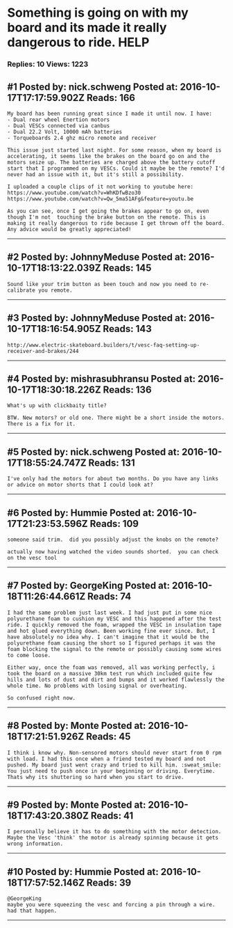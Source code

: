 # Something is going on with my board and its made it really dangerous to ride. HELP

### Replies: 10 Views: 1223

## \#1 Posted by: nick.schweng Posted at: 2016-10-17T17:17:59.902Z Reads: 166

```
My board has been running great since I made it until now. I have: 
- Dual rear wheel Enertion motors
- Dual VESCs connected via canbus
- Dual 22.2 Volt, 10000 mAh batteries
- Torqueboards 2.4 ghz micro remote and receiver

This issue just started last night. For some reason, when my board is accelerating, it seems like the brakes on the board go on and the motors seize up. The batteries are charged above the battery cutoff start that I programmed on my VESCs. Could it maybe be the remote? I'd never had an issue with it, but it's still a possibility. 

I uploaded a couple clips of it not working to youtube here: 
https://www.youtube.com/watch?v=WhKDfwBzo30
https://www.youtube.com/watch?v=Qw_5ma51AFg&feature=youtu.be

As you can see, once I get going the brakes appear to go on, even though I'm not  touching the brake button on the remote. This is making it really dangerous to ride because I get thrown off the board. Any advice would be greatly appreciated!
```

---
## \#2 Posted by: JohnnyMeduse Posted at: 2016-10-17T18:13:22.039Z Reads: 145

```
Sound like your trim button as been touch and now you need to re-calibrate you remote.
```

---
## \#3 Posted by: JohnnyMeduse Posted at: 2016-10-17T18:16:54.905Z Reads: 143

```
http://www.electric-skateboard.builders/t/vesc-faq-setting-up-receiver-and-brakes/244
```

---
## \#4 Posted by: mishrasubhransu Posted at: 2016-10-17T18:30:18.226Z Reads: 136

```
What's up with clickbaity title?

BTW. New motors? or old one. There might be a short inside the motors. There is a fix for it.
```

---
## \#5 Posted by: nick.schweng Posted at: 2016-10-17T18:55:24.747Z Reads: 131

```
I've only had the motors for about two months. Do you have any links or advice on motor shorts that I could look at?
```

---
## \#6 Posted by: Hummie Posted at: 2016-10-17T21:23:53.596Z Reads: 109

```
someone said trim.  did you possibly adjust the knobs on the remote?

actually now having watched the video sounds shorted.  you can check on the vesc tool
```

---
## \#7 Posted by: GeorgeKing Posted at: 2016-10-18T11:26:44.661Z Reads: 74

```
I had the same problem just last week. I had just put in some nice polyurethane foam to cushion my VESC and this happened after the test ride. I quickly removed the foam, wrapped the VESC in insulation tape and hot glued everything down. Been working fine ever since. But, I have absolutely no idea why. I can't imagine that it would be the polyurethane foam causing the short so I figured perhaps it was the foam blocking the signal to the remote or possibly causing some wires to come loose.

Either way, once the foam was removed, all was working perfectly, i took the board on a massive 30km test run which included quite few hills and lots of dust and dirt and bumps and it worked flawlessly the whole time. No problems with losing signal or overheating. 

So confused right now.
```

---
## \#8 Posted by: Monte Posted at: 2016-10-18T17:21:51.926Z Reads: 45

```
I think i know why. Non-sensored motors should never start from 0 rpm with load. I had this once when a friend tested my board and not pushed. My board just went crazy and tried to kill him. :sweat_smile: You just need to push once in your beginning or driving. Everytime.
Thats why its shuttering so hard when you start to drive.
```

---
## \#9 Posted by: Monte Posted at: 2016-10-18T17:43:20.380Z Reads: 41

```
I personally believe it has to do something with the motor detection. Maybe the Vesc 'think' the motor is already spinning because it gets wrong information.
```

---
## \#10 Posted by: Hummie Posted at: 2016-10-18T17:57:52.146Z Reads: 39

```
@GeorgeKing
maybe you were squeezing the vesc and forcing a pin through a wire.  had that happen.
```

---
